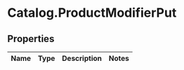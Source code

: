 # Catalog.ProductModifierPut

## Properties
Name | Type | Description | Notes
------------ | ------------- | ------------- | -------------
